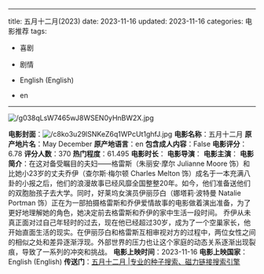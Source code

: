 
---
title: 五月十二月(2023)
date: 2023-11-16
updated: 2023-11-16
categories: 电影推荐
tags:

- 喜剧
- 剧情

- English (English)
- en
---

<img src="https://image.tmdb.org/t/p/original/g038qLsW7465wJ8WSEN0yHnBW2X.jpg" alt="/g038qLsW7465wJ8WSEN0yHnBW2X.jpg" title="/g038qLsW7465wJ8WSEN0yHnBW2X.jpg">

**电影封面**：<img src="https://image.tmdb.org/t/p/w200/c8ko3u29lSNKeZ6q1WPcUt1ghfJ.jpg" alt="/c8ko3u29lSNKeZ6q1WPcUt1ghfJ.jpg" title="/c8ko3u29lSNKeZ6q1WPcUt1ghfJ.jpg">
**电影名称**：五月十二月
**原产地片名**：May December
**原产地语言**：en
**包含成人内容**：False
**电影评分**：6.78
**评分人数**：370
**热门程度**：61.495
**电影时长**：
**电影导演**：
**电影主演**：
**电影简介**：在这对备受瞩目的夫妇——格雷斯（朱丽安·摩尔 Julianne Moore 饰）和比她小23岁的丈夫乔伊（查尔斯·梅尔顿 Charles Melton 饰）成名于一本充满八卦的小报之后，他们的浪漫故事已经风靡全国整整20年。如今，他们准备送他们的双胞胎孩子去大学。同时，好莱坞女演员伊丽莎白（娜塔莉·波特曼 Natalie Portman 饰）正在为一部拍摄格雷斯和乔伊爱情故事的电影做着演出准备，为了更好地理解她的角色，她决定前去格雷斯和乔伊的家中生活一段时间。  乔伊从未真正面对过自己年轻时的过去，现在他已经超过30岁，成为了一个空巢家长，他开始直面生活的现实。在伊丽莎白和格雷斯互相审视对方的过程中，两位女性之间的相似之处和差异逐渐浮现。外部世界的压力也让这个家庭的动态关系逐渐出现裂痕，导致了一系列的冲突和挑战。
**电影上映时间**：2023-11-16
**电影上映国家**：English (English)
**传送门**：[五月十二月 |专业的种子搜索、磁力链接搜索引擎](https://movie.amd794.com:2083/?search=May%20December&ordering=&mode=match_phrase&page_size=10&page=1)

